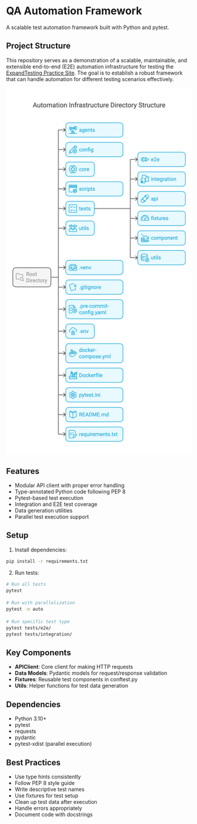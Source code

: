 # QA Automation Framework

A scalable test automation framework built with Python and pytest.

## Project Structure


This repository serves as a demonstration of a scalable, maintainable, and extensible end-to-end (E2E) automation infrastructure for testing the [ExpandTesting Practice Site](https://practice.expandtesting.com/). The goal is to establish a robust framework that can handle automation for different testing scenarios effectively.

![Project Structure](assets/images/infra_stracture.png)



## Features

- Modular API client with proper error handling
- Type-annotated Python code following PEP 8
- Pytest-based test execution
- Integration and E2E test coverage
- Data generation utilities
- Parallel test execution support




## Setup

1. Install dependencies:
```bash
pip install -r requirements.txt
```

2. Run tests:
```bash
# Run all tests
pytest

# Run with parallelization
pytest -n auto

# Run specific test type
pytest tests/e2e/
pytest tests/integration/
```

## Key Components

- **APIClient**: Core client for making HTTP requests
- **Data Models**: Pydantic models for request/response validation
- **Fixtures**: Reusable test components in conftest.py
- **Utils**: Helper functions for test data generation

## Dependencies

- Python 3.10+
- pytest
- requests
- pydantic
- pytest-xdist (parallel execution)

## Best Practices

- Use type hints consistently
- Follow PEP 8 style guide
- Write descriptive test names
- Use fixtures for test setup
- Clean up test data after execution
- Handle errors appropriately
- Document code with docstrings
